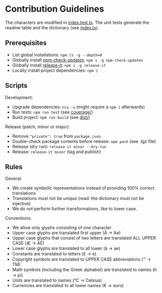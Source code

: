# Contribution Guidelines

The characters are modified in [index.test.ts](./src/index.test.ts). The unit tests generate the readme table and the dictionary (see [index.ts](./src/index.ts)).

## Prerequisites

* List global installations: `npm ls -g --depth=0`
* Globally install [npm-check-updates](https://github.com/tjunnone/npm-check-updates): `npm i -g npm-check-updates`
* Globally install [release-it](https://github.com/release-it/release-it): `npm i -g release-it`
* Locally install project dependencies: `npm i`

## Scripts

Development:

* Upgrade dependencies: `ncu -u` (might require a `npm i` afterwards)
* Run tests: `npm run test` (see [coverage/](./coverage/lcov-report/index.ts.html))
* Build project: `npm run build` (see [dist/](./dist/))

Release (patch, minor or major):

* Remove `"private": true` from `package.json`.
* Double-check package contents before release: `npm pack` (see .tgz file)
* Release (dry run): `release-it minor --dry-run`
* Release: `release-it minor` (tag and publish)

## Rules

General:

* We create symbolic representations instead of providing 100% correct translations
* Translations must not be unique (read: the dictionary must not be injective)
* We do not perform further transformations, like to lower case.

Conventions:

* We allow only glyphs consisting of one character
* Upper case glyphs are translated first upper (Ä → Ae)
* Upper case glyphs that consist of two letters are translated ALL UPPER CASE (Æ → AE)
* Lower case glyphs are translated to all lower (ä → ae)
* Constants are translated to letters (ℇ → e)
* Copyright symbols are translated to UPPER CASE abbreviations (™ → TM)
* Math symbols (including the Greek alphabet) are translated to names (𝜋 → pi)
* Units are translated to names (℃ → Celsius)
* Currencies are translated to all lower names (€ → euro)
